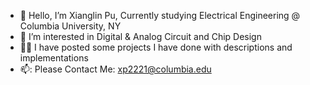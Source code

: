 - 👋 Hello, I’m Xianglin Pu, Currently studying Electrical Engineering @ Columbia University, NY
- 👀 I’m interested in Digital & Analog Circuit and Chip Design
- ✍🏻 I have posted some projects I have done with descriptions and implementations
- 📫: Please Contact Me: xp2221@columbia.edu

<!---
xL1n/xL1n is a ✨ special ✨ repository because its `README.md` (this file) appears on your GitHub profile.
You can click the Preview link to take a look at your changes.
--->
